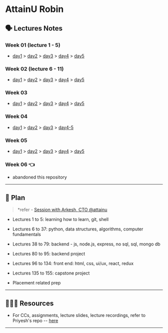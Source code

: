 # AttainU Robin

## 🗣 Lectures Notes

### Week 01 (lecture 1 - 5)

- [day1](https://www.evernote.com/l/Abo2iOQ1ArSvlkbB3oYs4iK2AE7J11538UU) > [day2](https://www.evernote.com/l/AboQFHrj3c5C3OC771S3kTmY1fxN4MStlI0) > [day3](https://www.evernote.com/l/Abp_67qfL9dOg6K--hJ40DMZeLhLhR8BTW0) > [day4](https://www.evernote.com/l/Abp-cXwfUiFgf1dmyHGPL8HOGah6OWGZZSA) > [day5](https://www.evernote.com/l/AbqDvkH1-Fj7L8G-ToU9S7LIX-fXLuJnqK8)

### Week 02 (lecture 6 - 11)

- [day1](https://www.evernote.com/l/AbqbqYY8gFBFWljgrKMNvy1FL7QzGDXWdZA) > [day2](https://www.evernote.com/l/AbpbQwU2uGFFoZxPIa9pgfYeJFIJUeexN0o) > [day3](https://drive.google.com/open?id=1gRtettH89y6mepohtzvfbIsjWdc8rX-p) > [day4](https://github.com/rahul-choudhary-au7/au7-lecture-notes/blob/master/week02/lecture%209.md) > [day5](https://github.com/rahul-choudhary-au7/au7-lecture-notes/blob/master/week02/lecture10.md)

### Week 03

 - [day1](https://github.com/rahul-choudhary-au7/au7-lecture-notes/blob/master/week03/day1.md) > [day2](https://github.com/rahul-choudhary-au7/au7-lecture-notes/blob/master/week03/day2.md) > [day3](https://github.com/rahul-choudhary-au7/au7-lecture-notes/blob/master/week03/day3.ipynb) > [day4](https://github.com/rahul-choudhary-au7/au7-lecture-notes/blob/master/week03/day4.ipynb) > [day5](https://github.com/rahul-choudhary-au7/au7-lecture-notes/blob/master/week03/day4.ipynb)

### Week 04 

- [day1](https://github.com/rahul-choudhary-au7/au7-lecture-notes/blob/master/week04/day1.ipynb) > [day2](https://github.com/rahul-choudhary-au7/au7-lecture-notes/blob/master/week04/day2.ipynb) > [day3](https://github.com/rahul-choudhary-au7/au7-lecture-notes/blob/master/week04/day3.ipynb) > [day4-5](https://github.com/rahul-choudhary-au7/au7-lecture-notes/blob/master/week04/day4-5.ipynb)

### Week 05 

- [day1](https://github.com/rahul-choudhary-au7/au7-lecture-notes/blob/master/week05/day1.ipynb) > [day2](https://github.com/rahul-choudhary-au7/au7-lecture-notes/blob/master/week05/day2.ipynb) > [day3](https://github.com/rahul-choudhary-au7/au7-lecture-notes/blob/master/week05/day3.ipynb) > [day4](https://github.com/rahul-choudhary-au7/au7-lecture-notes/blob/master/week05/day4.ipynb) > [day5](https://github.com/rahul-choudhary-au7/au7-lecture-notes/blob/master/week05/day5.ipynb)

### Week 06 👈
- abandoned this repository

***

## 🎯 Plan
> *refer - [Session with Arkesh, CTO @attainu](https://www.evernote.com/l/AboxkzVPUx0RfxO4tk4_go1VHgzmMv7uW78)

- Lectures 1 to 5: learning how to learn, git, shell

- Lectures 6 to 37: python, data structures, algorithms, computer fundamentals

- Lectures 38 to 79: backend - js, node.js, express, no sql, sql, mongo db 

- Lectures 80 to 95: backend project

- Lectures 96 to 134: front end: html, css, ui/ux, react, redux

- Lectures 135 to 155: capstone project

- Placement related prep 
 

***

## 👨🏻‍💻 Resources
- For CCs, assignments, lecture slides, lecture recordings, refer to Priyesh's repo -- [here](https://github.com/never2average/AttainU-CCs)

***
